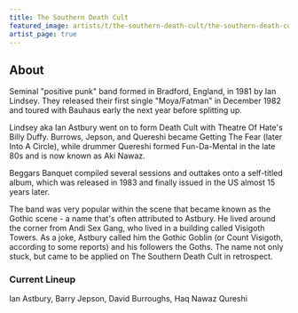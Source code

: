 ```yaml
---
title: The Southern Death Cult
featured_image: artists/t/the-southern-death-cult/the-southern-death-cult.jpg
artist_page: true
---
```

## About

Seminal "positive punk" band formed in Bradford, England, in 1981 by Ian Lindsey. They released their first single "Moya/Fatman" in December 1982 and toured with Bauhaus early the next year before splitting up. 

Lindsey aka Ian Astbury went on to form Death Cult with Theatre Of Hate's Billy Duffy. Burrows, Jepson, and Quereshi became Getting The Fear (later Into A Circle), while drummer Quereshi formed Fun-Da-Mental in the late 80s and is now known as Aki Nawaz. 

Beggars Banquet compiled several sessions and outtakes onto a self-titled album, which was released in 1983 and finally issued in the US almost 15 years later. 

The band was very popular within the scene that became known as the Gothic scene - a name that's often attributed to Astbury. He lived around the corner from Andi Sex Gang, who lived in a building called Visigoth Towers. As a joke, Astbury called him the Gothic Goblin (or Count Visigoth, according to some reports) and his followers the Goths. The name not only stuck, but came to be applied on The Southern Death Cult in retrospect. 
 


### Current Lineup

Ian Astbury, Barry Jepson, David Burroughs, Haq Nawaz Qureshi

